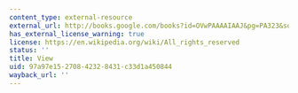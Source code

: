 ```yaml
---
content_type: external-resource
external_url: http://books.google.com/books?id=OVwPAAAAIAAJ&pg=PA323&source=gbs_toc_r&cad=0_0#PPA204,M1
has_external_license_warning: true
license: https://en.wikipedia.org/wiki/All_rights_reserved
status: ''
title: View
uid: 97a97e15-2708-4232-8431-c33d1a450844
wayback_url: ''
---
```


